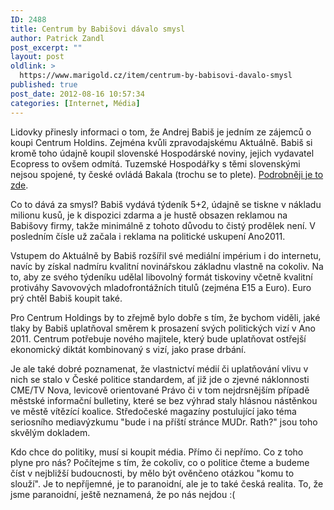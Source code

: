 ```yaml
---
ID: 2488
title: Centrum by Babišovi dávalo smysl
author: Patrick Zandl
post_excerpt: ""
layout: post
oldlink: >
  https://www.marigold.cz/item/centrum-by-babisovi-davalo-smysl
published: true
post_date: 2012-08-16 10:57:34
categories: [Internet, Média]
---
```

<p> Lidovky přinesly informaci o tom, že Andrej Babiš je jedním ze zájemců o koupi Centrum Holdins. Zejména kvůli zpravodajskému Aktuálně. Babiš si kromě toho údajně koupil slovenské Hospodárské noviny, jejich vydavatel Ecopress to ovšem odmítá. Tuzemské Hospodářky s těmi slovenskými nejsou spojené, ty české ovládá Bakala (trochu se to plete). <a href="http://medialne.etrend.sk/tlac-spravy/ln-babis-chce-centrum-holdings-udajne-kupil-hospodarske-noviny.html" target="_self" title="">Podrobněji je to zde</a>.</p>


<p>Co to dává za smysl? Babiš vydává týdeník 5+2, údajně se tiskne v nákladu milionu kusů, je k dispozici zdarma a je hustě obsazen reklamou na Babišovy firmy, takže minimálně z tohoto důvodu to čistý prodělek není. V posledním čísle už začala i reklama na politické uskupení Ano2011. </p><p> Vstupem do Aktuálně by Babiš rozšířil své mediální impérium i do internetu, navíc by získal nadmíru kvalitní novinářskou základnu vlastně na cokoliv. Na to, aby ze svého týdeníku udělal libovolný formát tiskoviny včetně kvalitní  protiváhy Savovových mladofrontážních titulů (zejména E15 a Euro). Euro prý chtěl Babiš koupit také. </p><p>Pro Centrum Holdings by to zřejmě bylo dobře s tím, že bychom viděli, jaké tlaky by Babiš uplatňoval směrem k prosazení svých politických vizí v Ano 2011. Centrum potřebuje nového majitele, který bude uplatňovat ostřejší ekonomický diktát kombinovaný s vizí, jako prase drbání. </p><p>Je ale také dobré poznamenat, že vlastnictví médií či uplatňování vlivu v nich se stalo v České politice standardem, ať již jde o zjevné náklonnosti CME/TV Nova, levicově orientované Právo či v tom nejdrsnějším případě městské informační bulletiny, které se bez výhrad staly hlásnou nástěnkou ve městě vítězící koalice. Středočeské magazíny postulující jako téma seriosního mediavýzkumu "bude i na příští stránce MUDr. Rath?" jsou toho skvělým dokladem. </p><p>Kdo chce do politiky, musí si koupit média. Přímo či nepřímo. Co z toho plyne pro nás? Počítejme s tím, že cokoliv, co o politice čteme a budeme číst v nejbližší budoucnosti, by mělo být ověnčeno otázkou "komu to slouží". Je to nepříjemné, je to paranoidní, ale je to také česká realita. To, že jsme paranoidní, ještě neznamená, že po nás nejdou :(</p>